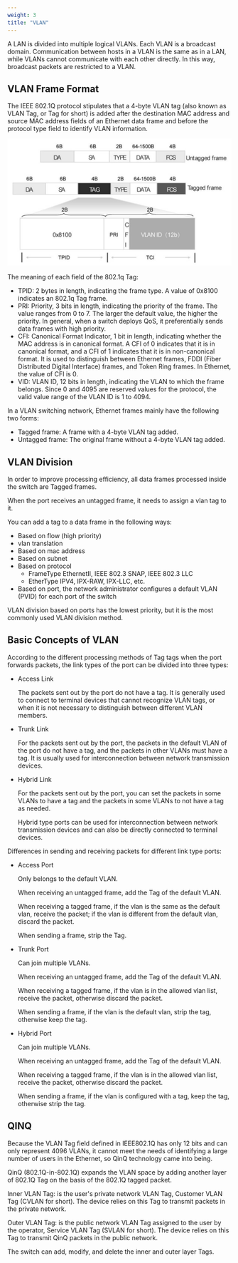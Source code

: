 ```yaml
---
weight: 3
title: "VLAN"
---
```


A LAN is divided into multiple logical VLANs. Each VLAN is a broadcast domain. Communication between hosts in a VLAN is the same as in a LAN, while VLANs cannot communicate with each other directly. In this way, broadcast packets are restricted to a VLAN.

<!--more-->

## VLAN Frame Format

The IEEE 802.1Q protocol stipulates that a 4-byte VLAN tag (also known as VLAN Tag, or Tag for short) is added after the destination MAC address and source MAC address fields of an Ethernet data frame and before the protocol type field to identify VLAN information.

![Vlan Tag](/images/switch/vlan_tag.jpeg)

The meaning of each field of the 802.1q Tag:

  * TPID: 2 bytes in length, indicating the frame type. A value of 0x8100 indicates an 802.1q Tag frame.
  * PRI: Priority, 3 bits in length, indicating the priority of the frame. The value ranges from 0 to 7. The larger the default value, the higher the priority. In general, when a switch deploys QoS, it preferentially sends data frames with high priority.
  * CFI: Canonical Format Indicator, 1 bit in length, indicating whether the MAC address is in canonical format. A CFI of 0 indicates that it is in canonical format, and a CFI of 1 indicates that it is in non-canonical format. It is used to distinguish between Ethernet frames, FDDI (Fiber Distributed Digital Interface) frames, and Token Ring frames. In Ethernet, the value of CFI is 0.
  * VID: VLAN ID, 12 bits in length, indicating the VLAN to which the frame belongs. Since 0 and 4095 are reserved values for the protocol, the valid value range of the VLAN ID is 1 to 4094.


In a VLAN switching network, Ethernet frames mainly have the following two forms:

  - Tagged frame: A frame with a 4-byte VLAN tag added.
  - Untagged frame: The original frame without a 4-byte VLAN tag added.

## VLAN Division

In order to improve processing efficiency, all data frames processed inside the switch are Tagged frames.

When the port receives an untagged frame, it needs to assign a vlan tag to it.

You can add a tag to a data frame in the following ways:

- Based on flow (high priority)
- vlan translation
- Based on mac address
- Based on subnet
- Based on protocol
  - FrameType
    EthernetII, IEEE 802.3 SNAP, IEEE 802.3 LLC
  - EtherType
    IPV4, IPX-RAW, IPX-LLC, etc.
- Based on port, the network administrator configures a default VLAN (PVID) for each port of the switch

VLAN division based on ports has the lowest priority, but it is the most commonly used VLAN division method.

## Basic Concepts of VLAN

According to the different processing methods of Tag tags when the port forwards packets, the link types of the port can be divided into three types:

- Access Link

  The packets sent out by the port do not have a tag. It is generally used to connect to terminal devices that cannot recognize VLAN tags, or when it is not necessary to distinguish between different VLAN members.

- Trunk Link

  For the packets sent out by the port, the packets in the default VLAN of the port do not have a tag, and the packets in other VLANs must have a tag. It is usually used for interconnection between network transmission devices.

- Hybrid Link

  For the packets sent out by the port, you can set the packets in some VLANs to have a tag and the packets in some VLANs to not have a tag as needed.

  Hybrid type ports can be used for interconnection between network transmission devices and can also be directly connected to terminal devices.

Differences in sending and receiving packets for different link type ports:

- Access Port

  Only belongs to the default VLAN.

  When receiving an untagged frame, add the Tag of the default VLAN.

  When receiving a tagged frame, if the vlan is the same as the default vlan, receive the packet; if the vlan is different from the default vlan, discard the packet.

  When sending a frame, strip the Tag.

- Trunk Port

  Can join multiple VLANs.

  When receiving an untagged frame, add the Tag of the default VLAN.

  When receiving a tagged frame, if the vlan is in the allowed vlan list, receive the packet, otherwise discard the packet.

  When sending a frame, if the vlan is the default vlan, strip the tag, otherwise keep the tag.

- Hybrid Port

  Can join multiple VLANs.

  When receiving an untagged frame, add the Tag of the default VLAN.

  When receiving a tagged frame, if the vlan is in the allowed vlan list, receive the packet, otherwise discard the packet.

  When sending a frame, if the vlan is configured with a tag, keep the tag, otherwise strip the tag.

## QINQ

Because the VLAN Tag field defined in IEEE802.1Q has only 12 bits and can only represent 4096 VLANs, it cannot meet the needs of identifying a large number of users in the Ethernet, so QinQ technology came into being.

QinQ (802.1Q-in-802.1Q) expands the VLAN space by adding another layer of 802.1Q Tag on the basis of the 802.1Q tagged packet.

Inner VLAN Tag: is the user's private network VLAN Tag, Customer VLAN Tag (CVLAN for short). The device relies on this Tag to transmit packets in the private network.

Outer VLAN Tag: is the public network VLAN Tag assigned to the user by the operator, Service VLAN Tag (SVLAN for short). The device relies on this Tag to transmit QinQ packets in the public network.

The switch can add, modify, and delete the inner and outer layer Tags.
